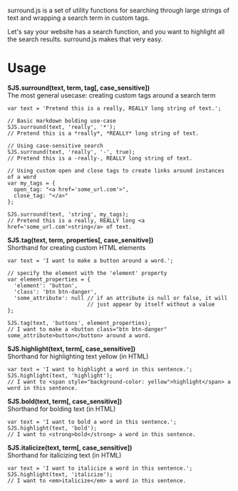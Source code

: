 surround.js is a set of utility functions for searching through large strings of text and wrapping 
a search term in custom tags.

Let's say your website has a search function, and you want to highlight all the search results.  surround.js makes that very easy.


Usage
========

**SJS.surround(text, term, tag[, case_sensitive])**  
The most general usecase: creating custom tags around a search term
```
var text = 'Pretend this is a really, REALLY long string of text.';

// Basic markdown bolding use-case
SJS.surround(text, 'really', '*'); 
// Pretend this is a *really*, *REALLY* long string of text.

// Using case-sensitive search
SJS.surround(text, 'really', '-', true);
// Pretend this is a -really-, REALLY long string of text.

// Using custom open and close tags to create links around instances of a word
var my_tags = {
  open_tag: "<a href='some_url.com'>",
  close_tag: "</a>"
};

SJS.surround(text, 'string', my_tags);
// Pretend this is a really, REALLY long <a href='some_url.com'>string</a> of text.
```

**SJS.tag(text, term, properties[, case_sensitive])**  
Shorthand for creating custom HTML elements
```
var text = 'I want to make a button around a word.';

// specify the element with the 'element' property
var element_properties = {
  'element': 'button',
  'class': 'btn btn-danger',
  'some_attribute': null // if an attribute is null or false, it will
                         // just appear by itself without a value
};

SJS.tag(text, 'buttons', element_properties);
// I want to make a <button class="btn btn-danger" some_attribute>button</button> around a word.
```

**SJS.highlight(text, term[, case_sensitive])**  
Shorthand for highlighting text yellow (in HTML)
```
var text = 'I want to highlight a word in this sentence.';
SJS.highlight(text, 'highlight'); 
// I want to <span style="background-color: yellow">highlight</span> a word in this sentence.
```

**SJS.bold(text, term[, case_sensitive])**  
Shorthand for bolding text (in HTML)
```
var text = 'I want to bold a word in this sentence.';
SJS.highlight(text, 'bold'); 
// I want to <strong>bold</strong> a word in this sentence.
```

**SJS.italicize(text, term[, case_sensitive])**  
Shorthand for italicizing text (in HTML)
```
var text = 'I want to italicize a word in this sentence.';
SJS.highlight(text, 'italicize'); 
// I want to <em>italicize</em> a word in this sentence.
```
